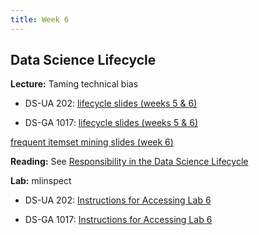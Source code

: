 ```yaml
---
title: Week 6
---
```


## Data Science Lifecycle

**Lecture:** Taming technical bias

* DS-UA 202: [lifecycle slides (weeks 5 & 6)]()
<!-- (../../../assets/5_6_lifecycle_202.pdf) -->
* DS-GA 1017: [lifecycle slides (weeks 5 & 6)]()
<!-- (../../../assets/5_6_Lifecycle_1017.pdf)   -->
[frequent itemset mining slides (week 6)]()
<!-- (../../../assets/6_Apriori_1017.pdf) -->

**Reading:** See [Responsibility in the Data Science Lifecycle]()
<!-- (../../../assets/lifecycle_reader.pdf) -->

**Lab:** mlinspect

* DS-UA 202: [Instructions for Accessing Lab 6]()
<!-- (https://docs.google.com/document/d/1itLpwshtooSshCUYjMa-ZNUby_sIFuKB-Tv6MwP4_hE/edit?usp=sharing) -->
* DS-GA 1017: [Instructions for Accessing Lab 6]()
<!-- (https://docs.google.com/document/d/1SQ4PV-WoW1ClxwD8uv7jfCqlhVl90zs9oMujL-522s0/edit?usp=sharing) -->
